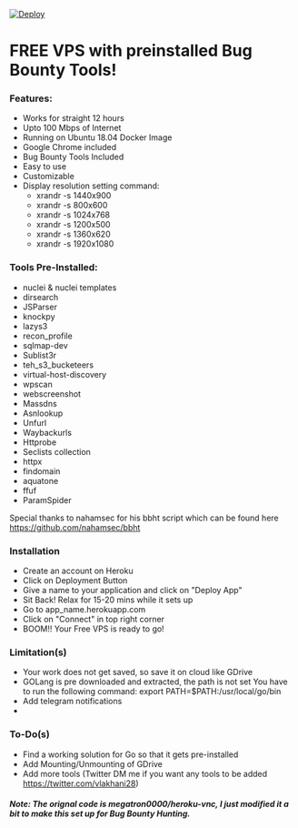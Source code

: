[![Deploy](https://www.herokucdn.com/deploy/button.svg)](https://heroku.com/deploy)

# FREE VPS with preinstalled Bug Bounty Tools!

### Features:
  - Works for straight 12 hours
  - Upto 100 Mbps of Internet
  - Running on Ubuntu 18.04 Docker Image
  - Google Chrome included
  - Bug Bounty Tools Included
  - Easy to use
  - Customizable
  - Display resolution setting command:
      - xrandr -s 1440x900
      - xrandr -s 800x600
      - xrandr -s 1024x768
      - xrandr -s 1200x500
      - xrandr -s 1360x620     
      - xrandr -s 1920x1080
      
### Tools Pre-Installed:
- nuclei & nuclei templates
- dirsearch
- JSParser
- knockpy
- lazys3
- recon_profile
- sqlmap-dev
- Sublist3r
- teh_s3_bucketeers
- virtual-host-discovery
- wpscan
- webscreenshot
- Massdns
- Asnlookup
- Unfurl
- Waybackurls
- Httprobe
- Seclists collection
- httpx
- findomain
- aquatone
- ffuf
- ParamSpider

Special thanks to nahamsec for his bbht script which can be found here https://github.com/nahamsec/bbht

### Installation
- Create an account on Heroku
- Click on Deployment Button
- Give a name to your application and click on "Deploy App"
- Sit Back! Relax for 15-20 mins while it sets up
- Go to app_name.herokuapp.com
- Click on "Connect" in top right corner
- BOOM!! Your Free VPS is ready to go!

### Limitation(s)
- Your work does not get saved, so save it on cloud like GDrive
- GOLang is pre downloaded and extracted, the path is not set You have to run the following command: export PATH=$PATH:/usr/local/go/bin
- Add telegram notifications
- 

### To-Do(s)
- Find a working solution for Go so that it gets pre-installed
- Add Mounting/Unmounting of GDrive 
- Add more tools (Twitter DM me if you want any tools to be added https://twitter.com/vlakhani28)

##### Note: The orignal code is  megatron0000/heroku-vnc, I just modified it a bit to make this set up for Bug Bounty Hunting.
